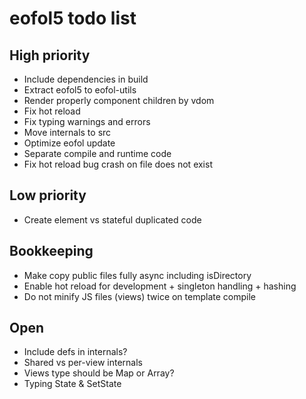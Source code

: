 # eofol5 todo list

## High priority

- Include dependencies in build
- Extract eofol5 to eofol-utils
- Render properly component children by vdom
- Fix hot reload
- Fix typing warnings and errors
- Move internals to src
- Optimize eofol update
- Separate compile and runtime code
- Fix hot reload bug crash on file does not exist

## Low priority

- Create element vs stateful duplicated code

## Bookkeeping

- Make copy public files fully async including isDirectory
- Enable hot reload for development + singleton handling + hashing
- Do not minify JS files (views) twice on template compile

## Open

- Include defs in internals?
- Shared vs per-view internals
- Views type should be Map or Array?
- Typing State & SetState
